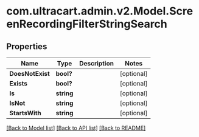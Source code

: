 # com.ultracart.admin.v2.Model.ScreenRecordingFilterStringSearch
## Properties

Name | Type | Description | Notes
------------ | ------------- | ------------- | -------------
**DoesNotExist** | **bool?** |  | [optional] 
**Exists** | **bool?** |  | [optional] 
**Is** | **string** |  | [optional] 
**IsNot** | **string** |  | [optional] 
**StartsWith** | **string** |  | [optional] 


[[Back to Model list]](../README.md#documentation-for-models) [[Back to API list]](../README.md#documentation-for-api-endpoints) [[Back to README]](../README.md)

